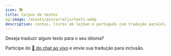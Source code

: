 ```yaml
---
icon: 📚 
title: Corpus de textos
og:image: /assets/pixra/ralju/texts.webp
description: contos, livros em lojban e português com tradução paralela
---
```


Deseja traduzir algum texto para o seu idioma?

Participe do <a href="/pt/articles/live_chat">💬 do chat ao vivo</a> e envie sua tradução para inclusão.

<!-- export const TEXT_preface = `Pressione os botões para ocultar a coluna no idioma escolhido.<br />Deseja traduzir algum texto para o seu idioma?<br/>Inscreva-se em <a href="${discordChatUrl}"> 💬 o chat ao vivo</a> e envie sua tradução para inclusão.<br/><a href="/texts/"><button class="rounded drop-shadow bg-deep-orange-300 hover:bg-deep -orange-400 focus:bg-deep-orange-400 text-white lead-normal select-none py-2 px-4">🔙 Todos os textos</button></a>`; -->